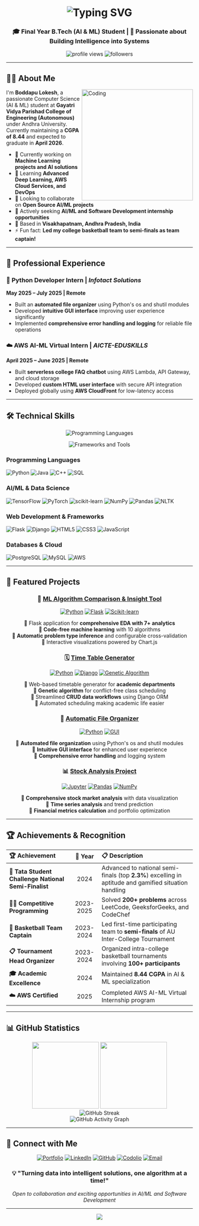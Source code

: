 <h1 align="center">
  <img src="https://readme-typing-svg.herokuapp.com?font=Fira+Code&size=35&pause=1000&color=2F81F7&center=true&vCenter=true&width=600&height=70&lines=Hi+there!+%F0%9F%91%8B+I'm+Lokesh;AI%2FML+Engineer+%F0%9F%A4%96;Python+Developer+%F0%9F%90%8D;Problem+Solver+%F0%9F%A7%A9" alt="Typing SVG" />
</h1>

<h3 align="center">🎓 Final Year B.Tech (AI & ML) Student | 🚀 Passionate about Building Intelligence into Systems</h3>

<p align="center">
  <img src="https://komarev.com/ghpvc/?username=BoddapuLokesh&label=Profile%20views&color=0e75b6&style=flat" alt="profile views" />
  <img src="https://img.shields.io/github/followers/BoddapuLokesh?label=Followers&style=social" alt="followers" />
</p>

---

## 🙋‍♂️ About Me

<img align="right" alt="Coding" width="300" src="https://cdn.dribbble.com/users/1162077/screenshots/3848914/programmer.gif">

I'm **Boddapu Lokesh**, a passionate Computer Science (AI & ML) student at **Gayatri Vidya Parishad College of Engineering (Autonomous)** under Andhra University. Currently maintaining a **CGPA of 8.44** and expected to graduate in **April 2026**.

- 🔭 Currently working on **Machine Learning projects and AI solutions**
- 🌱 Learning **Advanced Deep Learning, AWS Cloud Services, and DevOps**
- 👯 Looking to collaborate on **Open Source AI/ML projects**
- 💼 Actively seeking **AI/ML and Software Development internship opportunities**
- 📍 Based in **Visakhapatnam, Andhra Pradesh, India**
- ⚡ Fun fact: **Led my college basketball team to semi-finals as team captain!**

---

## 💼 Professional Experience

### 🐍 **Python Developer Intern** | *Infotact Solutions* 
**May 2025 – July 2025 | Remote**
- Built an **automated file organizer** using Python's os and shutil modules
- Developed **intuitive GUI interface** improving user experience significantly
- Implemented **comprehensive error handling and logging** for reliable file operations

### ☁️ **AWS AI-ML Virtual Intern** | *AICTE-EDUSKILLS*
**April 2025 – June 2025 | Remote**
- Built **serverless college FAQ chatbot** using AWS Lambda, API Gateway, and cloud storage
- Developed **custom HTML user interface** with secure API integration
- Deployed globally using **AWS CloudFront** for low-latency access

---

## 🛠️ Technical Skills

<p align="center">
  <img src="https://skillicons.dev/icons?i=python,java,cpp,html,css,js,sql" alt="Programming Languages" />
</p>

<p align="center">
  <img src="https://skillicons.dev/icons?i=tensorflow,pytorch,flask,django,mysql,postgresql,aws" alt="Frameworks and Tools" />
</p>

### **Programming Languages**
![Python](https://img.shields.io/badge/Python-3776AB?style=for-the-badge&logo=python&logoColor=white)
![Java](https://img.shields.io/badge/Java-ED8B00?style=for-the-badge&logo=java&logoColor=white)
![C++](https://img.shields.io/badge/C%2B%2B-00599C?style=for-the-badge&logo=c%2B%2B&logoColor=white)
![SQL](https://img.shields.io/badge/SQL-4479A1?style=for-the-badge&logo=postgresql&logoColor=white)

### **AI/ML & Data Science**
![TensorFlow](https://img.shields.io/badge/TensorFlow-FF6F00?style=for-the-badge&logo=tensorflow&logoColor=white)
![PyTorch](https://img.shields.io/badge/PyTorch-EE4C2C?style=for-the-badge&logo=pytorch&logoColor=white)
![scikit-learn](https://img.shields.io/badge/scikit--learn-F7931E?style=for-the-badge&logo=scikit-learn&logoColor=white)
![NumPy](https://img.shields.io/badge/numpy-013243?style=for-the-badge&logo=numpy&logoColor=white)
![Pandas](https://img.shields.io/badge/pandas-150458?style=for-the-badge&logo=pandas&logoColor=white)
![NLTK](https://img.shields.io/badge/NLTK-3776AB?style=for-the-badge&logo=python&logoColor=white)

### **Web Development & Frameworks**
![Flask](https://img.shields.io/badge/Flask-000000?style=for-the-badge&logo=flask&logoColor=white)
![Django](https://img.shields.io/badge/Django-092E20?style=for-the-badge&logo=django&logoColor=white)
![HTML5](https://img.shields.io/badge/HTML5-E34F26?style=for-the-badge&logo=html5&logoColor=white)
![CSS3](https://img.shields.io/badge/CSS3-1572B6?style=for-the-badge&logo=css3&logoColor=white)
![JavaScript](https://img.shields.io/badge/JavaScript-F7DF1E?style=for-the-badge&logo=javascript&logoColor=black)

### **Databases & Cloud**
![PostgreSQL](https://img.shields.io/badge/PostgreSQL-316192?style=for-the-badge&logo=postgresql&logoColor=white)
![MySQL](https://img.shields.io/badge/MySQL-005C84?style=for-the-badge&logo=mysql&logoColor=white)
![AWS](https://img.shields.io/badge/AWS-FF9900?style=for-the-badge&logo=amazonaws&logoColor=white)

---

## 🌟 Featured Projects

<div align="center">

### 🤖 [ML Algorithm Comparison & Insight Tool](https://github.com/BoddapuLokesh/ML-Algorithm-Comparison)
[![Python](https://img.shields.io/badge/Python-3776AB?style=flat&logo=python&logoColor=white)](https://github.com/BoddapuLokesh/ML-Algorithm-Comparison)
[![Flask](https://img.shields.io/badge/Flask-000000?style=flat&logo=flask&logoColor=white)](https://github.com/BoddapuLokesh/ML-Algorithm-Comparison)
[![Scikit-learn](https://img.shields.io/badge/scikit--learn-F7931E?style=flat&logo=scikit-learn&logoColor=white)](https://github.com/BoddapuLokesh/ML-Algorithm-Comparison)

🔹 Flask application for **comprehensive EDA with 7+ analytics**  
🔹 **Code-free machine learning** with 10 algorithms  
🔹 **Automatic problem type inference** and configurable cross-validation  
🔹 Interactive visualizations powered by Chart.js  

</div>

<div align="center">

### 🗓️ [Time Table Generator](https://github.com/BoddapuLokesh/Time-Table-Generator)
[![Python](https://img.shields.io/badge/Python-3776AB?style=flat&logo=python&logoColor=white)](https://github.com/BoddapuLokesh/Time-Table-Generator)
[![Django](https://img.shields.io/badge/Django-092E20?style=flat&logo=django&logoColor=white)](https://github.com/BoddapuLokesh/Time-Table-Generator)
[![Genetic Algorithm](https://img.shields.io/badge/Genetic_Algorithm-FF6B6B?style=flat&logo=dna&logoColor=white)](https://github.com/BoddapuLokesh/Time-Table-Generator)

🔹 Web-based timetable generator for **academic departments**  
🔹 **Genetic algorithm** for conflict-free class scheduling  
🔹 Streamlined **CRUD data workflows** using Django ORM  
🔹 Automated scheduling making academic life easier  

</div>

<div align="center">

### 📁 [Automatic File Organizer](https://github.com/BoddapuLokesh/Automatic-File-Organiser)
[![Python](https://img.shields.io/badge/Python-3776AB?style=flat&logo=python&logoColor=white)](https://github.com/BoddapuLokesh/Automatic-File-Organiser)
[![GUI](https://img.shields.io/badge/GUI-Interface-4CAF50?style=flat&logo=python&logoColor=white)](https://github.com/BoddapuLokesh/Automatic-File-Organiser)

🔹 **Automated file organization** using Python's os and shutil modules  
🔹 **Intuitive GUI interface** for enhanced user experience  
🔹 **Comprehensive error handling** and logging system  

</div>

<div align="center">

### 📊 [Stock Analysis Project](https://github.com/BoddapuLokesh/Stock-Analysis)
[![Jupyter](https://img.shields.io/badge/Jupyter-F37626?style=flat&logo=jupyter&logoColor=white)](https://github.com/BoddapuLokesh/Stock-Analysis)
[![Pandas](https://img.shields.io/badge/pandas-150458?style=flat&logo=pandas&logoColor=white)](https://github.com/BoddapuLokesh/Stock-Analysis)
[![NumPy](https://img.shields.io/badge/numpy-013243?style=flat&logo=numpy&logoColor=white)](https://github.com/BoddapuLokesh/Stock-Analysis)

🔹 **Comprehensive stock market analysis** with data visualization  
🔹 **Time series analysis** and trend prediction  
🔹 **Financial metrics calculation** and portfolio optimization  

</div>

---

## 🏆 Achievements & Recognition

<div align="center">

| 🏆 Achievement | 📅 Year | 📋 Description |
|:---|:---:|:---|
| **🥇 Tata Student Challenge National Semi-Finalist** | 2024 | Advanced to national semi-finals (top **2.3%**) excelling in aptitude and gamified situation handling |
| **👨‍💻 Competitive Programming** | 2023-2025 | Solved **200+ problems** across LeetCode, GeeksforGeeks, and CodeChef |
| **🏀 Basketball Team Captain** | 2023-2024 | Led first-time participating team to **semi-finals** of AU Inter-College Tournament |
| **📋 Tournament Head Organizer** | 2023-2024 | Organized intra-college basketball tournaments involving **100+ participants** |
| **🎓 Academic Excellence** | 2024 | Maintained **8.44 CGPA** in AI & ML specialization |
| **☁️ AWS Certified** | 2025 | Completed AWS AI-ML Virtual Internship program |

</div>

---

## 📊 GitHub Statistics

<div align="center">
  <img height="180em" src="https://github-readme-stats.vercel.app/api?username=BoddapuLokesh&show_icons=true&theme=tokyonight&include_all_commits=true&count_private=true"/>
  <img height="180em" src="https://github-readme-stats.vercel.app/api/top-langs/?username=BoddapuLokesh&layout=compact&langs_count=7&theme=tokyonight"/>
</div>

<div align="center">
  <img src="https://github-readme-streak-stats.herokuapp.com/?user=BoddapuLokesh&theme=tokyonight" alt="GitHub Streak" />
</div>

<div align="center">
  <img src="https://github-readme-activity-graph.vercel.app/graph?username=BoddapuLokesh&theme=tokyo-night&hide_border=true" alt="GitHub Activity Graph" />
</div>

---

## 🤝 Connect with Me

<div align="center">

[![Portfolio](https://img.shields.io/badge/Portfolio-FF5722?style=for-the-badge&logo=web&logoColor=white)](https://boddapulokesh.github.io/portfolio)
[![LinkedIn](https://img.shields.io/badge/LinkedIn-0077B5?style=for-the-badge&logo=linkedin&logoColor=white)](https://www.linkedin.com/in/lokeshboddapu)
[![GitHub](https://img.shields.io/badge/GitHub-100000?style=for-the-badge&logo=github&logoColor=white)](https://github.com/BoddapuLokesh)
[![Codolio](https://img.shields.io/badge/Codolio-FF6B35?style=for-the-badge&logo=code&logoColor=white)](https://codolio.com/profile/lokesh_08)
[![Email](https://img.shields.io/badge/Email-D14836?style=for-the-badge&logo=gmail&logoColor=white)](mailto:lokeshboddapu1234@gmail.com)

</div>

<div align="center">
  <h3>💡 "Turning data into intelligent solutions, one algorithm at a time!"</h3>
  <p><em>Open to collaboration and exciting opportunities in AI/ML and Software Development</em></p>
</div>

---

<div align="center">
  <img src="https://capsule-render.vercel.app/api?type=waving&color=gradient&height=60&section=footer"/>
</div>